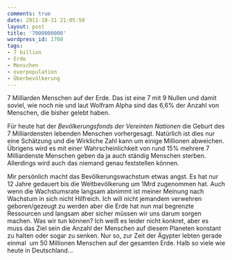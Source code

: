 ```yaml
---
comments: true
date: 2011-10-31 21:05:59
layout: post
title: '7000000000'
wordpress_id: 1708
tags:
- 7 billion
- Erde
- Menschen
- overpopulation
- Überbevölkerung
---
```


7 Milliarden Menschen auf der Erde. Das ist eine 7 mit 9 Nullen und damit soviel, wie noch nie und laut Wolfram Alpha sind das 6,6% der Anzahl von Menschen, die bisher gelebt haben.

Für heute hat der _Bevölkerungsfonds der Vereinten Nationen_ die Geburt des 7 Milliardensten lebenden Menschen vorhergesagt. Natürlich ist dies nur eine Schätzung und die Wirkliche Zahl kann um einige Millionen abweichen. Übrigens wird es mit einer Wahrscheinlichkeit von rund 15% mehrere 7 Milliardenste Menschen geben da ja auch ständig Menschen sterben. Allerdings wird auch das niemand genau feststellen können.

Mir persönlich macht das Bevölkerungswachstum etwas angst. Es hat nur 12 Jahre gedauert bis die Weltbevölkerung um 1Mrd zugenommen hat. Auch wenn die Wachstumsrate langsam abnimmt ist meiner Meinung nach Wachstum in sich nicht Hilfreich. Ich will nicht jemandem verwehren geboren/gezeugt zu werden aber die Erde hat nun mal begrenzte Ressourcen und langsam aber sicher müssen wir uns darum sorgen machen. Was wir tun können? Ich weiß es leider nicht konkret, aber es muss das Ziel sein die Anzahl der Menschen auf diesem Planeten konstant zu halten oder sogar zu senken. Nur so, zur Zeit der Ägypter lebten gerade einmal  um 50 Millionen Menschen auf der gesamten Erde. Halb so viele wie heute in Deutschland...

